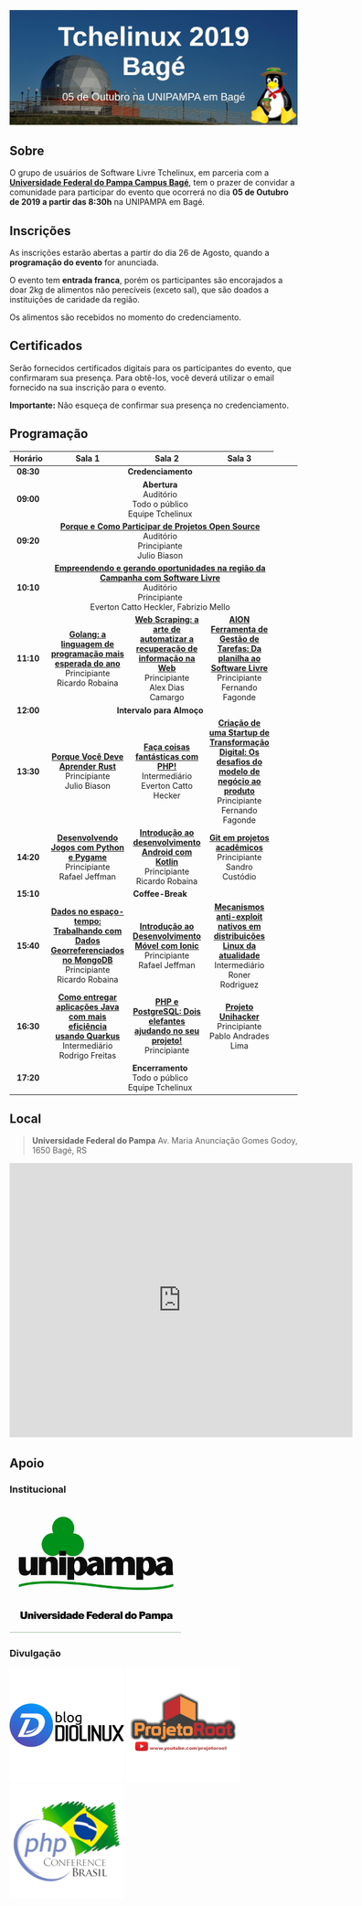 [![Tchelinux 2019 Bagé](images/banner.jpg)](#)

## Sobre

O grupo de usuários de Software Livre Tchelinux, em parceria com a [**Universidade Federal do Pampa Campus Bagé**](http://novoportal.unipampa.edu.br/bage/), tem o prazer de convidar a comunidade para participar do evento que ocorrerá no dia **05 de Outubro de 2019 a partir das 8:30h** na UNIPAMPA em Bagé.

## Inscrições

As inscrições estarão abertas a partir do dia 26 de Agosto, quando a **programação do evento** for anunciada.

O evento tem **entrada franca**, porém os participantes são encorajados a doar 2kg de alimentos não perecíveis (exceto sal), que são doados a instituições de caridade da região.

Os alimentos são recebidos no momento do credenciamento.

## Certificados

Serão fornecidos certificados digitais para os participantes do evento, que confirmaram sua presença. Para obtê-los, você deverá utilizar o email fornecido na sua inscrição para o evento.

**Importante:** Não esqueça de confirmar sua presença no credenciamento.

## Programação

| <center> Horário </center> | <center> Sala 1 </center> | <center> Sala 2 </center> | <center> Sala 3 </center> |
|:--------------------------:|:-----------------------:|:-----------------------:|:-----------------------:|
| **08:30** <td colspan=4><center>**Credenciamento**</center> |
| **09:00** <td colspan=4><center>**Abertura**<br> Auditório <br> <span class="label label-info">Todo o público</span> <br>Equipe Tchelinux<br> </center> |
| **09:20** <td colspan=4><center>[**Porque e Como Participar de Projetos Open Source**](#Porque_e_Como_Participar_de_Projetos_Open_Source) <br> Auditório <br> <span class="label label-success">Principiante</span> <br> Julio Biason |
| **10:10** <td colspan=4><center>[**Empreendendo e gerando oportunidades na região da Campanha com Software Livre**](#Empreendendo_e_gerando_oportunidades_na_região_da_Campanha_com_Software_Livre) <br> Auditório <br> <span class="label label-success">Principiante</span> <br> Everton Catto Heckler, Fabrizio Mello |
| **11:10** | [**Golang: a linguagem de programação mais esperada do ano**](#Golang:_a_linguagem_de_programação_mais_esperada_do_ano) <br> <span class="label label-success">Principiante</span> <br> Ricardo Robaina | [**Web Scraping: a arte de automatizar a recuperação de informação na Web**](#Web_Scraping:_a_arte_de_automatizar_a_recuperação_de_informação_na_Web) <br> <span class="label label-success">Principiante</span> <br> Alex Dias Camargo | [**AION Ferramenta de Gestão de Tarefas: Da planilha ao Software Livre**](#AION_Ferramenta_de_Gestão_de_Tarefas:_Da_planilha_ao_Software_Livre) <br> <span class="label label-success">Principiante</span> <br> Fernando Fagonde |
| **12:00** <td colspan=4><center>**Intervalo para Almoço**</center> |
| **13:30** | [**Porque Você Deve Aprender Rust**](#Porque_Você_Deve_Aprender_Rust) <br> <span class="label label-success">Principiante</span> <br> Julio Biason | [**Faça coisas fantásticas com PHP!**](#Faça_coisas_fantásticas_com_PHP!) <br> <span class="label label-warning">Intermediário</span> <br> Everton Catto Hecker | [**Criação de uma Startup de Transformação Digital: Os desafios do modelo de negócio ao produto**](#Criação_de_uma_Startup_de_Transformação_Digital:_Os_desafios_do_modelo_de_negócio_ao_produto) <br> <span class="label label-success">Principiante</span> <br> Fernando Fagonde |
| **14:20** | [**Desenvolvendo Jogos com Python e Pygame**](#Desenvolvendo_Jogos_com_Python_e_Pygame) <span class="label label-success">Principiante</span> <br> Rafael Jeffman | [**Introdução ao desenvolvimento Android com Kotlin**](#Introdução_ao_desenvolvimento_Android_com_Kotlin) <span class="label label-success">Principiante</span> <br> Ricardo Robaina |[**Git em projetos acadêmicos**](#Git_em_projetos_acadêmicos) <br> <span class="label label-success">Principiante</span> <br> Sandro Custódio |
| **15:10** <td colspan=4><center>**Coffee-Break**</center> |
| **15:40** | [**Dados no espaço-tempo: Trabalhando com Dados Georreferenciados no MongoDB**](#Dados_no_espaço-tempo:_Trabalhando_com_Dados_Georreferenciados_no_MongoDB) <br> <span class="label label-success">Principiante</span> <br> Ricardo Robaina | [**Introdução ao Desenvolvimento Móvel com Ionic**](#Introdução_ao_Desenvolvimento_Móvel_com_Ionic) <br> <span class="label label-success">Principiante</span> <br> Rafael Jeffman | [**Mecanismos anti-exploit nativos em distribuições Linux da atualidade**](#Mecanismos_anti-exploit_nativos_em_distribuições_Linux_da_atualidade) <br> <span class="label label-warning">Intermediário</span> <br> Roner Rodriguez |
| **16:30** | [**Como entregar aplicações Java com mais eficiência usando Quarkus**](#Como_entregar_aplicações_Java_com_mais_eficiência_usando_Quarkus) <br> <span class="label label-warning">Intermediário</span> <br> Rodrigo Freitas | [**PHP e PostgreSQL: Dois elefantes ajudando no seu projeto!**](#PHP_e_PostgreSQL:_Dois_elefantes_ajudando_no_seu_projeto!) <br> <span class="label label-success">Principiante</span> <br> | [**Projeto Unihacker**](#Projeto_Unihacker) <br> <span class="label label-success">Principiante</span> <br> Pablo Andrades Lima |
| **17:20** <td colspan=4><center>**Encerramento**<br> <span class="label label-info">Todo o público</span> <br>   Equipe Tchelinux  <br> </center> |

## Local

> **Universidade Federal do Pampa**
> Av. Maria Anunciação Gomes Godoy, 1650
> Bagé, RS

<div class="map-responsive">
    <iframe src="https://www.google.com/maps/embed?pb=!1m14!1m8!1m3!1d16213.017252856944!2d-54.11138967634479!3d-31.32123556842213!3m2!1i1024!2i768!4f13.1!3m3!1m2!1s0x0%3A0xc1051c6b4afaa779!2sUniversidade+Federal+do+Pampa!5e0!3m2!1spt-BR!2sbr!4v1563079075488!5m2!1spt-BR!2sbr" width="600" height="480" frameborder="0" style="border:0" allowfullscreen></iframe>
</div>

## Apoio

### Institucional

[![UNIPAMPA](images/UNIPAMPA.png)](http://novoportal.unipampa.edu.br/bage/)

### Divulgação

[![Blog Diolinux](images/logo_diolinux.png)](https://www.diolinux.com.br/)
[![Projeto Root](images/logo_projetoroot.png)](https://projetoroot.com.br/)
[![PHP Conference Brasil](images/logo_phpconference.png)](https://phpconference.com.br/)
